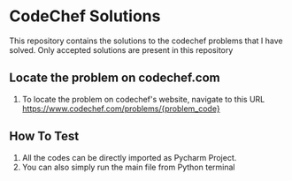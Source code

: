 # CodeChef Solutions  
This repository contains the solutions to the codechef problems that I have solved. Only accepted solutions are present in this repository
## Locate the problem on codechef.com
1. To locate the problem on codechef's website, navigate to this URL https://www.codechef.com/problems/{problem_code}
## How To Test  
1. All the codes can be directly imported as Pycharm Project.  
2. You can also simply run the main file from Python terminal
